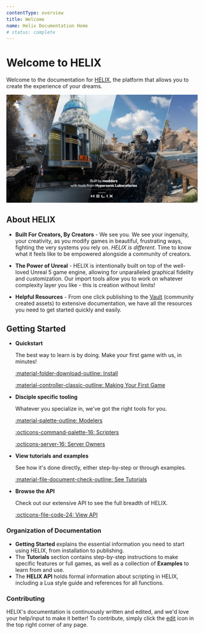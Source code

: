 ```yaml
---
contentType: overview
title: Welcome
name: Helix Documentation Home
# status: complete
---
```


# Welcome to HELIX
Welcome to the documentation for [HELIX](https://helixgame.com/), the platform that allows you to create the experience of your dreams.

![Banner Image](../_images/getting_started/banner.png)

## About HELIX

- **Built For Creators, By Creators** - We see you. We see your ingenuity, your creativity, as you modify games in beautiful, frustrating ways, fighting the very systems you rely on. *HELIX is different.* Time to know what it feels like to be empowered alongside a community of creators.

- **The Power of Unreal** - HELIX is intentionally built on top of the well-loved Unreal 5 game engine, allowing for unparalleled graphical fidelity and customization. Our import tools allow you to work on whatever complexity layer you like - this is creation without limits!

- **Helpful Resources** - From one click publishing to the [Vault](https://hub.helixgame.com/) (community created assets) to extensive documentation, we have all the resources you need to get started quickly and easily.

## Getting Started

<div class="grid cards" markdown>

-   __Quickstart__

    The best way to learn is by doing. Make your first game with us, in minutes!

    [:material-folder-download-outline: Install](install.md)

    [:material-controller-classic-outline: Making Your First Game](firstGame.md)

-   __Disciple specific tooling__

	Whatever you specialize in, we've got the right tools for you. 

    [:material-palette-outline: Modelers](modelers.md)

    [:octicons-command-palette-16: Scripters](scripters.md)

    [:octicons-server-16: Server Owners](serverOwners.md)

-   __View tutorials and examples__

    See how it's done directly, either step-by-step or through examples.

    [:material-file-document-check-outline: See Tutorials](../tutorials/tutorialHome.md)

-   __Browse the API__

    Check out our extensive API to see the full breadth of HELIX.

    [:octicons-file-code-24: View API](../api/apiHome.md)
</div>

### Organization of Documentation
- **Getting Started** explains the essential information you need to start using HELIX, from installation to publishing.
- The **Tutorials** section contains step-by-step instructions to make specific features or full games, as well as a collection of **Examples** to learn from and use.
- The **HELIX API** holds formal information about scripting in HELIX, including a Lua style guide and references for all functions.


### Contributing
HELIX's documentation is continuously written and edited, and we'd love your help/input to make it better! To contribute, simply click the <a href="#" title="Edit this page" class="md-icon">edit</a> icon in the top right corner of any page.